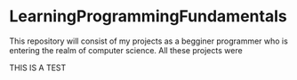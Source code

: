 # LearningProgrammingFundamentals
This repository will consist of my projects as a begginer programmer who is entering the realm of computer science. All these projects were


THIS IS A TEST
